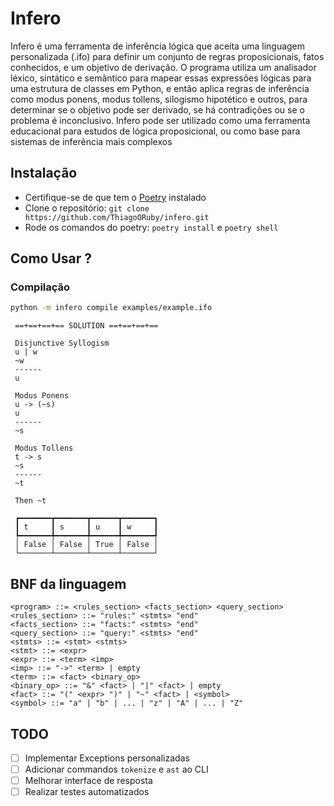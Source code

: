 # Infero

Infero é uma ferramenta de inferência lógica que aceita uma linguagem personalizada (.ifo) para definir um conjunto de regras proposicionais, fatos conhecidos, e um objetivo de derivação. O programa utiliza um analisador léxico, sintático e semântico para mapear essas expressões lógicas para uma estrutura de classes em Python, e então aplica regras de inferência como modus ponens, modus tollens, silogismo hipotético e outros, para determinar se o objetivo pode ser derivado, se há contradições ou se o problema é inconclusivo. Infero pode ser utilizado como uma ferramenta educacional para estudos de lógica proposicional, ou como base para sistemas de inferência mais complexos

## Instalação

- Certifique-se de que tem o [Poetry](https://python-poetry.org/docs/) instalado
- Clone o repositório: `git clone https://github.com/ThiagoORuby/infero.git`
- Rode os comandos do poetry: `poetry install` e `poetry shell`

## Como Usar ?

### Compilação

```bash
python -m infero compile examples/example.ifo
```

```
 ==+==+==+== SOLUTION ==+==+==+==

 Disjunctive Syllogism
 u | w
 ~w
 ------
 u

 Modus Ponens
 u -> (~s)
 u
 ------
 ~s

 Modus Tollens
 t -> s
 ~s
 ------
 ~t

 Then ~t

 ┏━━━━━━━┳━━━━━━━┳━━━━━━┳━━━━━━━┓
 ┃ t     ┃ s     ┃ u    ┃ w     ┃
 ┡━━━━━━━╇━━━━━━━╇━━━━━━╇━━━━━━━┩
 │ False │ False │ True │ False │
 └───────┴───────┴──────┴───────┘
```

## BNF da linguagem

```
<program> ::= <rules_section> <facts_section> <query_section>
<rules_section> ::= "rules:" <stmts> "end"
<facts_section> ::= "facts:" <stmts> "end"
<query_section> ::= "query:" <stmts> "end"
<stmts> ::= <stmt> <stmts>
<stmt> ::= <expr>
<expr> ::= <term> <imp>
<imp> ::= "->" <term> | empty
<term> ::= <fact> <binary_op>
<binary_op> ::= "&" <fact> | "|" <fact> | empty
<fact> ::= "(" <expr> ")" | "~" <fact> | <symbol>
<symbol> ::= "a" | "b" | ... | "z" | "A" | ... | "Z"
```

## TODO

- [ ] Implementar Exceptions personalizadas
- [ ] Adicionar commandos `tokenize` e `ast` ao CLI
- [ ] Melhorar interface de resposta
- [ ] Realizar testes automatizados
